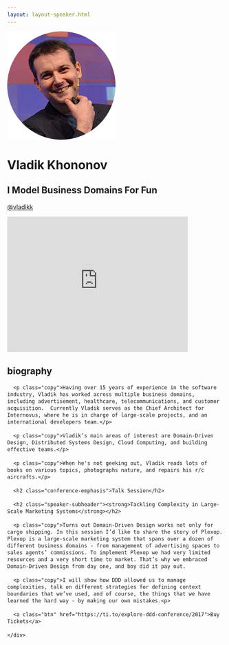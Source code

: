 ```yaml
---
layout: layout-speaker.html
---
```


<div class="container section featured-speaker">
  <div class="row">
    <div class="col-xs-12 col-sm-2 img-container">
      <img class="speaker-page-img" src="../img/speakers/Vladik-Khononov-ON.png" />
      </div>
    <div class="col-xs-12 col-sm-10 copy-container">
      <h1 class="speaker-header">Vladik Khononov</h1>
      <h2 class="speaker-subtitle">I Model Business Domains For Fun</h2>
      <p class="copy"><a class="speaker-handle" href="https://twitter.com/@vladikk
" target="_blank">@vladikk</a></p>
      <div class="video-responsive">
        <iframe width="420" height="315" src="http://www.youtube.com/embed/k2LazT39-8Y" frameborder="0" allowfullscreen></iframe>
      </div>
      <h2 class="speaker-subheader"><strong>biography</strong></h2>

      <p class="copy">Having over 15 years of experience in the software industry, Vladik has worked across multiple business domains, including advertisement, healthcare, telecommunications, and customer acquisition.  Currently Vladik serves as the Chief Architect for Internovus, where he is in charge of large-scale projects, and an international developers team.</p>

      <p class="copy">Vladik’s main areas of interest are Domain-Driven Design, Distributed Systems Design, Cloud Computing, and building effective teams.</p>

      <p class="copy">When he's not geeking out, Vladik reads lots of books on various topics, photographs nature, and repairs his r/c aircrafts.</p>

      <h2 class="conference-emphasis">Talk Session</h2>

      <h2 class="speaker-subheader"><strong>Tackling Complexity in Large-Scale Marketing Systems</strong></h2>

      <p class="copy">Turns out Domain-Driven Design works not only for cargo shipping. In this session I’d like to share the story of Plexop. Plexop is a large-scale marketing system that spans over a dozen of different business domains - from management of advertising spaces to sales agents’ commissions. To implement Plexop we had very limited resources and a very short time to market. That’s why we embraced Domain-Driven Design from day one, and boy did it pay out.

      <p class="copy">I will show how DDD allowed us to manage complexities, talk on different strategies for defining context boundaries that we’ve used, and of course, the things that we have learned the hard way - by making our own mistakes.<p>

      <a class="btn" href="https://ti.to/explore-ddd-conference/2017">Buy Tickets</a>

    </div>
</div>
</div>
